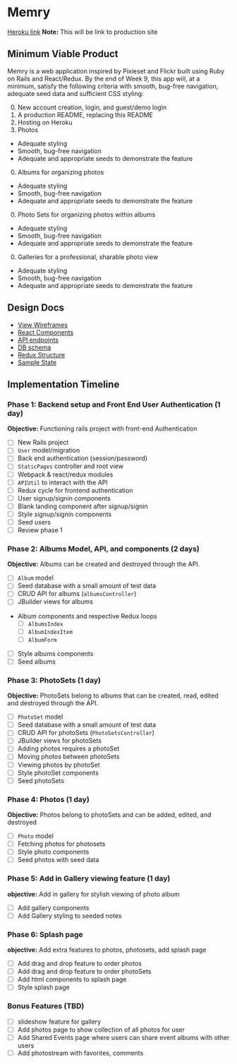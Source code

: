 # Memry

[Heroku link][heroku] **Note:** This will be link to production site

[heroku]: http://www.herokuapp.com

## Minimum Viable Product

Memry is a web application inspired by Pixieset and Flickr built using Ruby on Rails and React/Redux.  By the end of Week 9, this app will, at a minimum, satisfy the following criteria with smooth, bug-free navigation, adequate seed data and sufficient CSS styling:

0. New account creation, login, and guest/demo login
0. A production README, replacing this README
0. Hosting on Heroku
0. Photos
  * Adequate styling
  * Smooth, bug-free navigation
  * Adequate and appropriate seeds to demonstrate the feature
0. Albums for organizing photos
  * Adequate styling
  * Smooth, bug-free navigation
  * Adequate and appropriate seeds to demonstrate the feature
0. Photo Sets for organizing photos within albums
  * Adequate styling
  * Smooth, bug-free navigation
  * Adequate and appropriate seeds to demonstrate the feature
0. Galleries for a professional, sharable photo view
  * Adequate styling
  * Smooth, bug-free navigation
  * Adequate and appropriate seeds to demonstrate the feature


## Design Docs
* [View Wireframes][wireframes]
* [React Components][components]
* [API endpoints][api-endpoints]
* [DB schema][schema]
* [Redux Structure][redux-structure]
* [Sample State][sample-state]

[wireframes]: wireframes
[components]: component-heirarchy.md
[redux-structure]: redux-structure.md
[sample-state]: sample-state.md
[api-endpoints]: api-endpoints.md
[schema]: schema.md

## Implementation Timeline

### Phase 1: Backend setup and Front End User Authentication (1 day)

**Objective:** Functioning rails project with front-end Authentication

- [ ] New Rails project
- [ ] `User` model/migration
- [ ] Back end authentication (session/password)
- [ ] `StaticPages` controller and root view
- [ ] Webpack & react/redux modules
- [ ] `APIUtil` to interact with the API
- [ ] Redux cycle for frontend authentication
- [ ] User signup/signin components
- [ ] Blank landing component after signup/signin
- [ ] Style signup/signin components
- [ ] Seed users
- [ ] Review phase 1

### Phase 2: Albums Model, API, and components (2 days)

**Objective:** Albums can be created and destroyed through
the API.

- [ ] `Album` model
- [ ] Seed database with a small amount of test data
- [ ] CRUD API for albums (`albumsController`)
- [ ] JBuilder views for albums
- Album components and respective Redux loops
  - [ ] `AlbumsIndex`
  - [ ] `AlbumIndexItem`
  - [ ] `AlbumForm`
- [ ] Style albums components
- [ ] Seed albums

### Phase 3: PhotoSets (1 day)

**Objective:** PhotoSets belong to albums that can be created, read, edited and destroyed through the API.

- [ ] `PhotoSet` model
- [ ] Seed database with a small amount of test data
- [ ] CRUD API for photoSets (`PhotoSetsController`)
- [ ] JBuilder views for photoSets
- [ ] Adding photos requires a photoSet
- [ ] Moving photos between photoSets
- [ ] Viewing photos by photoSet
- [ ] Style photoSet components
- [ ] Seed photoSets

### Phase 4: Photos (1 day)

**Objective:** Photos belong to photoSets and can be added, edited, and destroyed

- [ ] `Photo` model
- [ ] Fetching photos for photosets
- [ ] Style photo components
- [ ] Seed photos with seed data

### Phase 5: Add in Gallery viewing feature (1 day)

**objective:** Add in gallery for stylish viewing of photo album

- [ ] Add gallery components
- [ ] Add Gallery styling to seeded notes

### Phase 6: Splash page

**objective:** Add extra features to photos, photosets, add splash page

- [ ] Add drag and drop feature to order photos
- [ ] Add drag and drop feature to order photoSets
- [ ] Add html components to splash page
- [ ] Style splash page

### Bonus Features (TBD)
- [ ] slideshow feature for gallery
- [ ] Add photos page to show collection of all photos for user
- [ ] Add Shared Events page where users can share event albums with other users
- [ ] Add photostream with favorites, comments
